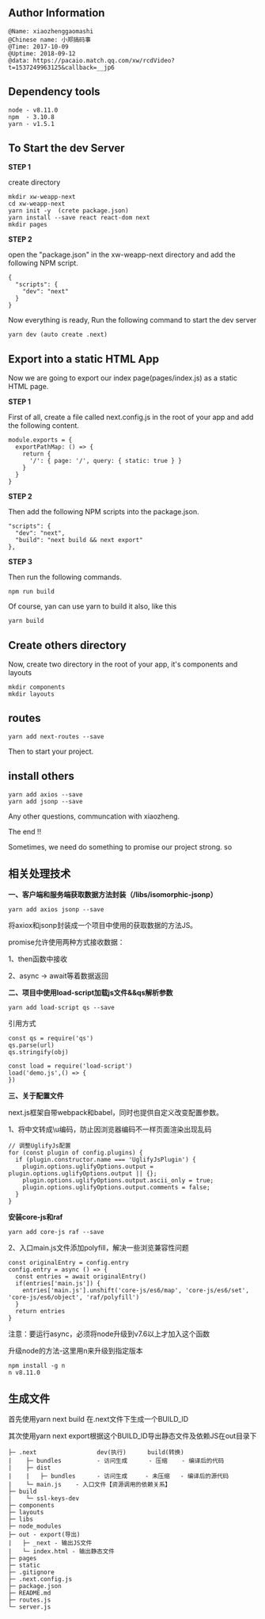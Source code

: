 ## Author Information
```
@Name: xiaozhenggaomashi
@Chinese name: 小郑搞码事
@Time: 2017-10-09
@Uptime: 2018-09-12
@data: https://pacaio.match.qq.com/xw/rcdVideo?t=1537249963125&callback=__jp6
```

## Dependency tools
```
node - v8.11.0
npm  - 3.10.8
yarn - v1.5.1
```
## To Start the dev Server

**STEP 1**

create directory
```
mkdir xw-weapp-next
cd xw-weapp-next
yarn init -y  (crete package.json)
yarn install --save react react-dom next
mkdir pages
```
**STEP 2**

open the "package.json" in the xw-weapp-next directory and add the following NPM script.
```
{
  "scripts": {
    "dev": "next"
  }
}
```
Now everything is ready, Run the following command to start the dev server
```
yarn dev (auto create .next)
```

## Export into a static HTML App

Now we are going to export our index page(pages/index.js) as a static HTML page.

**STEP 1**

First of all, create a file called next.config.js in the root of your app and add the following content.
```
module.exports = {
  exportPathMap: () => {
    return {
      '/': { page: '/', query: { static: true } }
    }
  }
} 
```
**STEP 2**

Then add the following NPM scripts into the package.json.
```
"scripts": {
  "dev": "next",
  "build": "next build && next export"
},
```

**STEP 3**

Then run the following commands.
```
npm run build
``` 
Of course, yan can use yarn to build it also, like this
```
yarn build
``` 

## Create others directory 

Now, create two directory in the root of your app, it's components and layouts
```
mkdir components
mkdir layouts
```

## routes
```
yarn add next-routes --save
```
Then to start your project.

## install others
```
yarn add axios --save
yarn add jsonp --save
```
Any other questions, communcation with xiaozheng. 

The end !!

Sometimes, we need do something to promise our project strong. so 

## 相关处理技术

**一、客户端和服务端获取数据方法封装（/libs/isomorphic-jsonp）**

```
yarn add axios jsonp --save
```
将axiox和jsonp封装成一个项目中使用的获取数据的方法JS。

promise允许使用两种方式接收数据：

1、then函数中接收

2、async -> await等着数据返回

**二、项目中使用load-script加载js文件&&qs解析参数**
```
yarn add load-script qs --save
```
引用方式
```
const qs = require('qs')
qs.parse(url)
qs.stringify(obj)

const load = require('load-script')
load('demo.js',() => {
})
```

**三、关于配置文件**

next.js框架自带webpack和babel，同时也提供自定义改变配置参数。

1、将中文转成\u编码，防止因浏览器编码不一样页面渲染出现乱码
```
// 调整UglifyJs配置
for (const plugin of config.plugins) {
  if (plugin.constructor.name === 'UglifyJsPlugin') {
    plugin.options.uglifyOptions.output = plugin.options.uglifyOptions.output || {};
    plugin.options.uglifyOptions.output.ascii_only = true;
    plugin.options.uglifyOptions.output.comments = false;
  }
}
```

**安装core-js和raf**

```
yarn add core-js raf --save
```
2、入口main.js文件添加polyfill，解决一些浏览兼容性问题
```
const originalEntry = config.entry 
config.entry = async () => {
  const entries = await originalEntry()
  if(entries['main.js']) {
    entries['main.js'].unshift('core-js/es6/map', 'core-js/es6/set', 'core-js/es6/object', 'raf/polyfill')
  }
  return entries
}
```
注意：要运行async，必须将node升级到v7.6以上才加入这个函数

升级node的方法-这里用n来升级到指定版本
```
npm install -g n
n v8.11.0
```

## 生成文件

首先使用yarn next build 在.next文件下生成一个BUILD_ID

其次使用yarn next export根据这个BUILD_ID导出静态文件及依赖JS在out目录下
```
├─ .next                 dev(执行)      build(转换)
|    ├─ bundles          - 访问生成      - 压缩    - 编译后的代码
|    ├─ dist
|    |   ├─ bundles      - 访问生成     - 未压缩   - 编译后的源代码
|    └─ main.js    - 入口文件【资源调用的依赖关系】
├─ build
|    └─ ssl-keys-dev
├─ components
├─ layouts
├─ libs
├─ node_modules
├─ out - export(导出)
|   ├─ _next - 输出JS文件
|   └─ index.html - 输出静态文件
├─ pages   
├─ static
├─ .gitignore
├─ .next.config.js
├─ package.json
├─ README.md
├─ routes.js
└─ server.js
```
